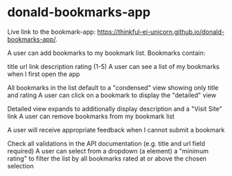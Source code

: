 # donald-bookmarks-app

Live link to the bookmark-app:
 https://thinkful-ei-unicorn.github.io/donald-bookmarks-app/.

A user can add bookmarks to my bookmark list. Bookmarks contain:

title url link description rating (1-5) A user can see a list of my bookmarks when I first open the app

All bookmarks in the list default to a "condensed" view showing only title and rating A user can click on a bookmark to display the "detailed" view

Detailed view expands to additionally display description and a "Visit Site" link A user can remove bookmarks from my bookmark list

A user will receive appropriate feedback when I cannot submit a bookmark

Check all validations in the API documentation (e.g. title and url field required) A user can select from a dropdown (a element) a "minimum rating" to filter the list by all bookmarks rated at or above the chosen selection
